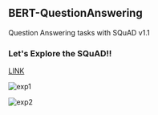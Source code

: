 ## BERT-QuestionAnswering
Question Answering tasks with SQuAD v1.1 




### Let's Explore the SQuAD!!

[LINK](https://rajpurkar.github.io/SQuAD-explorer/explore/1.1/dev/Kenya.html?model=BERT%20(ensemble)%20(Google%20AI%20Language)&version=1.1)

![exp1](https://user-images.githubusercontent.com/46081500/157175399-2797de13-2ff4-4bc9-ad05-639e0ef3812e.PNG)

![exp2](https://user-images.githubusercontent.com/46081500/157175409-9da95e66-fcad-4912-a5c4-4ef948bb6405.PNG)

